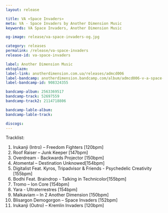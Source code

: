 ```yaml
---
layout: release

title: VA «Space Invaders»
meta: VA - Space Invaders by Another Dimension Music
keywords: VA Space Invaders, Another Dimension Music

og-image: release/va-space-invaders-og.jpg

category: releases
permalink: /release/va-space-invaders
release-id: va-space-invaders

label: Another Dimension Music
ektoplazm: 
label-link: anotherdimension.com.ua/releases/admcd006
label-bandcamp: anotherdimension.bandcamp.com/album/admcd006-v-a-space-invaders-out-now
label-bandcamp-id: 908324355

bandcamp-album: 2563369517
bandcamp-track: 52697559
bandcamp-track2: 2114718806

bandcamp-lable-album: 
bandcamp-lable-track: 

discogs: 
---
```


Tracklist:

01. Irukanji (Intro) – Freedom Fighters [120bpm]
02. Roof Raiser – Junk Keeper [147bpm]
03. Overdream - Backwards Projector [150bpm]
04. Atomental – Destination Unknowed[154bpm]
05. Digitalist Feat. Kyros, Tripadvisor & Friends - Psychedelic Creativity [155bpm]
06. Bodhi Feat. Braindrop - Talking in Technicolor[155bpm]
07. Tromo – Ion Core [154bpm]
08. Yara - Ultraterrestres [154bpm]
09. Malkaviam – In 2 Another Dimension [150bpm]
10. Blisargon Demogorgon – Space Invaders [152bpm]
11. Irukanji (Outro) – Kremlin Invaders [120bpm]